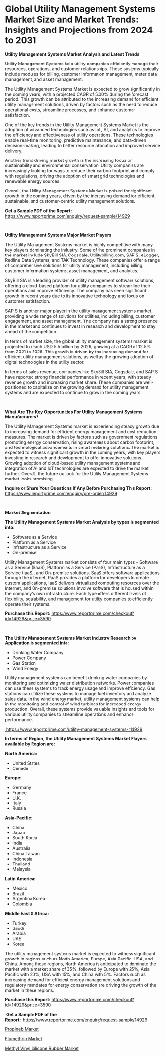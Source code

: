 <p><h1>Global Utility Management Systems Market Size and Market Trends: Insights and Projections from 2024 to 2031</h1></p><p><strong>Utility Management Systems Market Analysis and Latest Trends</strong></p>
<p><p>Utility Management Systems help utility companies efficiently manage their resources, operations, and customer relationships. These systems typically include modules for billing, customer information management, meter data management, and asset management.</p><p>The Utility Management Systems Market is expected to grow significantly in the coming years, with a projected CAGR of 5.00% during the forecast period. This growth can be attributed to the increasing demand for efficient utility management solutions, driven by factors such as the need to reduce operational costs, streamline processes, and enhance customer satisfaction.</p><p>One of the key trends in the Utility Management Systems Market is the adoption of advanced technologies such as IoT, AI, and analytics to improve the efficiency and effectiveness of utility operations. These technologies enable real-time monitoring, predictive maintenance, and data-driven decision-making, leading to better resource allocation and improved service delivery.</p><p>Another trend driving market growth is the increasing focus on sustainability and environmental conservation. Utility companies are increasingly looking for ways to reduce their carbon footprint and comply with regulations, driving the adoption of smart grid technologies and renewable energy sources.</p><p>Overall, the Utility Management Systems Market is poised for significant growth in the coming years, driven by the increasing demand for efficient, sustainable, and customer-centric utility management solutions.</p></p>
<p><strong>Get a Sample PDF of the Report:&nbsp;</strong> <a href="https://www.reportprime.com/enquiry/request-sample/14929">https://www.reportprime.com/enquiry/request-sample/14929</a></p>
<p>&nbsp;</p>
<p><strong>Utility Management Systems Major Market Players</strong></p>
<p><p>The Utility Management Systems market is highly competitive with many key players dominating the industry. Some of the prominent companies in the market include SkyBill SIA, Cogsdale, Utilitybilling.com, SAP S, eLogger, Redline Data Systems, and TAK Technology. These companies offer a range of comprehensive solutions for utility management, including billing, customer information systems, asset management, and analytics.</p><p>SkyBill SIA is a leading provider of utility management software solutions, offering a cloud-based platform for utility companies to streamline their operations and improve efficiency. The company has seen significant growth in recent years due to its innovative technology and focus on customer satisfaction.</p><p>SAP S is another major player in the utility management systems market, providing a wide range of solutions for utilities, including billing, customer engagement, and asset management. The company has a strong presence in the market and continues to invest in research and development to stay ahead of the competition.</p><p>In terms of market size, the global utility management systems market is projected to reach USD 5.5 billion by 2026, growing at a CAGR of 12.5% from 2021 to 2026. This growth is driven by the increasing demand for efficient utility management solutions, as well as the growing adoption of digital technologies in the utility sector.</p><p>In terms of sales revenue, companies like SkyBill SIA, Cogsdale, and SAP S have reported strong financial performance in recent years, with steady revenue growth and increasing market share. These companies are well-positioned to capitalize on the growing demand for utility management systems and are expected to continue to grow in the coming years.</p></p>
<p>&nbsp;</p>
<p><strong>What Are The Key Opportunities For Utility Management Systems Manufacturers?</strong></p>
<p><p>The Utility Management Systems market is experiencing steady growth due to increasing demand for efficient energy management and cost reduction measures. The market is driven by factors such as government regulations promoting energy conservation, rising awareness about carbon footprint, and technological advancements in smart metering solutions. The market is expected to witness significant growth in the coming years, with key players investing in research and development to offer innovative solutions. Growing adoption of cloud-based utility management systems and integration of AI and IoT technologies are expected to drive the market further. Overall, the future outlook for the Utility Management Systems market looks promising.</p></p>
<p><strong>Inquire or Share Your Questions If Any Before Purchasing This Report:</strong> <a href="https://www.reportprime.com/enquiry/pre-order/14929">https://www.reportprime.com/enquiry/pre-order/14929</a></p>
<p>&nbsp;</p>
<p><strong>Market Segmentation</strong></p>
<p><strong>The Utility Management Systems Market Analysis by types is segmented into:</strong></p>
<p><ul><li>Software as a Service</li><li>Platform as a Service</li><li>Infrastructure as a Service</li><li>On-premise</li></ul></p>
<p><p>Utility Management Systems market consists of four main types - Software as a Service (SaaS), Platform as a Service (PaaS), Infrastructure as a Service (IaaS), and On-premise solutions. SaaS offers software applications through the internet, PaaS provides a platform for developers to create custom applications, IaaS delivers virtualized computing resources over the internet, and On-premise solutions involve software that is housed within the company's own infrastructure. Each type offers different levels of flexibility, scalability, and management for utility companies to efficiently operate their systems.</p></p>
<p><strong>Purchase this Report:&nbsp;</strong><a href="https://www.reportprime.com/checkout?id=14929&price=3590">https://www.reportprime.com/checkout?id=14929&price=3590</a></p>
<p>&nbsp;</p>
<p><strong>The Utility Management Systems Market Industry Research by Application is segmented into:</strong></p>
<p><ul><li>Drinking Water Company</li><li>Power Company</li><li>Gas Station</li><li>Wind Energy</li></ul></p>
<p><p>Utility management systems can benefit drinking water companies by monitoring and optimizing water distribution networks. Power companies can use these systems to track energy usage and improve efficiency. Gas stations can utilize these systems to manage fuel inventory and analyze sales data. In the wind energy market, utility management systems can help in the monitoring and control of wind turbines for increased energy production. Overall, these systems provide valuable insights and tools for various utility companies to streamline operations and enhance performance.</p></p>
<p><a href="https://www.reportprime.com/utility-management-systems-r14929">&nbsp;https://www.reportprime.com/utility-management-systems-r14929</a></p>
<p><strong>In terms of Region, the Utility Management Systems Market Players available by Region are:</strong></p>
<p>
    <p> <strong> North America: </strong>
        <ul>
            <li>United States</li>
            <li>Canada</li>
        </ul>
        </p> 
    <p> <strong> Europe: </strong>
        <ul>
            <li>Germany</li>
            <li>France</li>
            <li>U.K.</li>
            <li>Italy</li>
            <li>Russia</li>
        </ul>
        </p> 
    <p> <strong> Asia-Pacific: </strong>
        <ul>
            <li>China</li>
            <li>Japan</li>
            <li>South Korea</li>
            <li>India</li>
            <li>Australia</li>
            <li>China Taiwan</li>
            <li>Indonesia</li>
            <li>Thailand</li>
            <li>Malaysia</li>
        </ul>
        </p> 
    <p> <strong> Latin America: </strong>
        <ul>
            <li>Mexico</li>
            <li>Brazil</li>
            <li>Argentina Korea</li>
            <li>Colombia</li>
        </ul>
        </p> 
    <p> <strong> Middle East & Africa: </strong>
        <ul>
            <li>Turkey</li>
            <li>Saudi</li>
            <li>Arabia</li>
            <li>UAE</li>
            <li>Korea</li>
        </ul>
    </p>
    </p>
<p><p>The utility management systems market is expected to witness significant growth in regions such as North America, Europe, Asia Pacific, USA, and China. Among these regions, North America is anticipated to dominate the market with a market share of 35%, followed by Europe with 25%, Asia Pacific with 20%, USA with 15%, and China with 5%. Factors such as increasing demand for efficient energy management solutions and regulatory mandates for energy conservation are driving the growth of the market in these regions.</p></p>
<p><strong>Purchase this Report: </strong><a href="https://www.reportprime.com/checkout?id=14929&price=3590">https://www.reportprime.com/checkout?id=14929&price=3590</a></p>
<p>&nbsp;<strong>Get a Sample PDF of the Report:&nbsp;&nbsp;</strong><a href="https://www.reportprime.com/enquiry/request-sample/14929">https://www.reportprime.com/enquiry/request-sample/14929</a></p>
<p><strong></strong></p>
<p><p><a href="https://www.linkedin.com/pulse/propineb-market-insights-players-forecast-till-2031-firmotion-uev0e?trackingId=YDvUvQZf6S3yb0F3iNXU3g%3D%3D">Propineb Market</a></p><p><a href="https://www.linkedin.com/pulse/flumethrin-market-offer-valuable-insights-size-share-trends-projections-7lsie?trackingId=MTUYuYMR2HNCQrvKcL2FkA%3D%3D">Flumethrin Market</a></p><p><a href="https://www.linkedin.com/pulse/methyl-vinyl-silicone-rubber-market-size-furnishes-valuable-information-rd0se?trackingId=e%2BZmgtihzH4gumbvlMpxgQ%3D%3D">Methyl Vinyl Silicone Rubber Market</a></p></p>